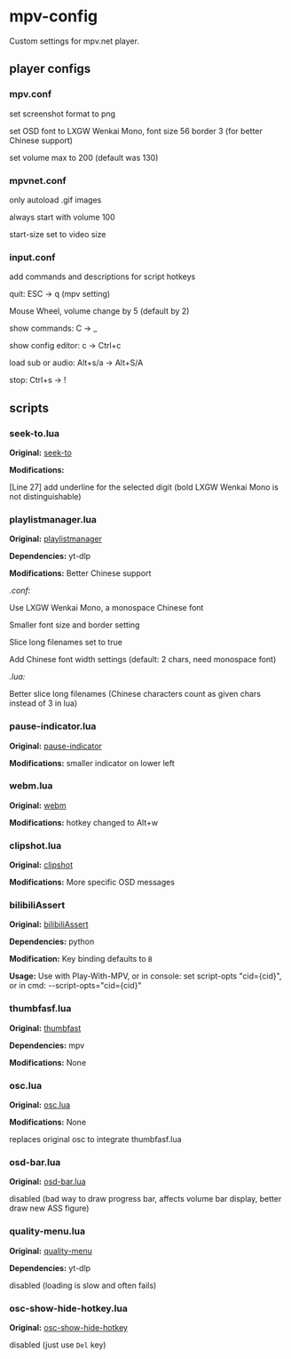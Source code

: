 # mpv-config

Custom settings for mpv.net player.

## player configs

### mpv.conf

set screenshot format to png

set OSD font to LXGW Wenkai Mono, font size 56 border 3 (for better Chinese support)

set volume max to 200 (default was 130)

### mpvnet.conf

only autoload .gif images

always start with volume 100

start-size set to video size

### input.conf

add commands and descriptions for script hotkeys

quit: ESC -> q (mpv setting)

Mouse Wheel, volume change by 5 (default by 2)

show commands: C -> _

show config editor: c -> Ctrl+c

load sub or audio: Alt+s/a -> Alt+S/A

stop: Ctrl+s -> !

## scripts

### seek-to.lua

**Original:** [seek-to](https://github.com/occivink/mpv-scripts#seek-tolua)

**Modifications:** 

[Line 27] add underline for the selected digit (bold LXGW Wenkai Mono is not distinguishable)

### playlistmanager.lua

**Original:** [playlistmanager](https://github.com/jonniek/mpv-playlistmanager)

**Dependencies:** yt-dlp

**Modifications:** Better Chinese support

_.conf:_

Use LXGW Wenkai Mono, a monospace Chinese font

Smaller font size and border setting

Slice long filenames set to true

Add Chinese font width settings (default: 2 chars, need monospace font)

_.lua:_

Better slice long filenames (Chinese characters count as given chars instead of 3 in lua)

### pause-indicator.lua

**Original:** [pause-indicator](https://gist.github.com/torque/9dbc69543118347d2e5f43239a7e609a)

**Modifications:** smaller indicator on lower left

### webm.lua

**Original:** [webm](https://github.com/ekisu/mpv-webm)

**Modifications:** hotkey changed to Alt+w

### clipshot.lua

**Original:** [clipshot](https://github.com/ObserverOfTime/mpv-scripts/blob/master/clipshot.lua)

**Modifications:** More specific OSD messages

### bilibiliAssert

**Original:** [bilibiliAssert](https://github.com/itKelis/MPV-Play-BiliBili-Comments)

**Dependencies:** python

**Modification:** Key binding defaults to `B`

**Usage:** Use with Play-With-MPV, or in console: set script-opts "cid={cid}", or in cmd: --script-opts="cid={cid}"

### thumbfasf.lua

**Original:** [thumbfast](https://github.com/po5/thumbfast)

**Dependencies:** mpv

**Modifications:** None

### osc.lua

**Original:** [osc.lua](https://github.com/po5/thumbfast/blob/vanilla-osc/player/lua/osc.lua)

**Modifications:** None

replaces original osc to integrate thumbfasf.lua

### osd-bar.lua

**Original:** [osd-bar.lua](https://github.com/422658476/MPV-EASY-Player/blob/master/portable-data/scripts/osd-bar.lua)

disabled (bad way to draw progress bar, affects volume bar display, better draw new ASS figure)

### quality-menu.lua

**Original:** [quality-menu](https://github.com/christoph-heinrich/mpv-quality-menu)

**Dependencies:** yt-dlp

disabled (loading is slow and often fails)

### osc-show-hide-hotkey.lua

**Original:** [osc-show-hide-hotkey](https://github.com/linguisticmind/mpv-scripts/tree/master/osc-show-hide-hotkey)

disabled (just use `Del` key)
